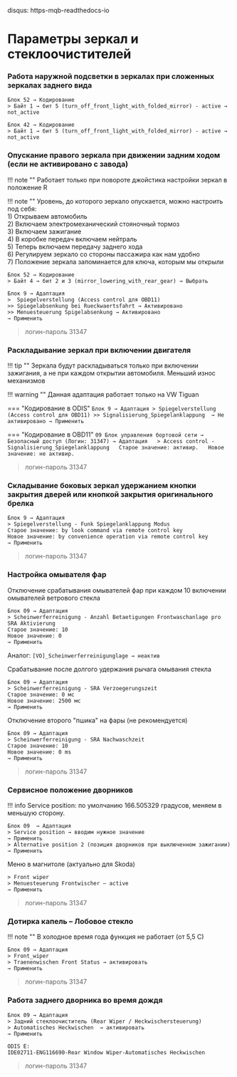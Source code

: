 disqus: https-mqb-readthedocs-io
# Параметры зеркал и стеклоочистителей

### Работа наружной подсветки в зеркалах при сложенных зеркалах заднего вида

```
Блок 52 → Кодирование
> Байт 1 → бит 5 (turn_off_front_light_with_folded_mirror) - active → not_active
```

```
Блок 42 → Кодирование
> Байт 1 → бит 5 (turn_off_front_light_with_folded_mirror) - active → not_active
```

### Опускание правого зеркала при движении задним ходом (если не активировано с завода)

!!! note ""
    Работает только при повороте джойстика настройки зеркал в положение R  
    
!!! note ""
    Уровень, до которого зеркало опускается, можно настроить под себя:  
    1) Открываем автомобиль  
    2) Включаем электромеханический стояночный тормоз  
    3) Включаем зажигание  
    4) В коробке передач включаем нейтраль  
    5) Теперь включаем передачу заднего хода  
    6) Регулируем зеркало со стороны пассажира как нам удобно  
    7) Положение зеркала запоминается для ключа, которым мы открыли  

```
Блок 52 → Кодирование
> Байт 4 → бит 2 и 3 (mirror_lowering_with_rear_gear) → Выбрать
```

```
Блок 9 → Адаптация
>  Spiegelverstellung (Access control для OBD11)
>> Spiegelabsenkung bei Rueckwaertsfahrt → Активировано
>> Menuesteuerung Spigelabsenkung → Активировано
→ Применить
```

> логин-пароль 31347

### Раскладывание зеркал при включении двигателя

!!! tip ""
    Зеркала будут раскладываться только при включении зажигания, а не при каждом открытии автомобиля. Меньший износ механизмов
    
!!! warning ""
    Данная адаптация работает только на VW Tiguan

=== "Кодирование в ODIS" 
    ```
    Блок 9 → Адаптация
    > Spiegelverstellung (Access control для OBD11)
    >> Signalisierung_Spiegelanklappung  → Не активировано
    → Применить
    ```

=== "Кодирование в OBD11" 
    ```
    09 Блок управления бортовой сети → Безопасный доступ (Логин: 31347) → Адаптация  
    > Access control - Signalisierung_Spiegelanklappung  
    Старое значение: активир.  
    Новое значение: не активир.  
    ```

> логин-пароль 31347

### Cкладывание боковых зеркал удержанием кнопки закрытия дверей или кнопкой закрытия оригинального брелка

```
Блок 9 → Адаптация
> Spiegelverstellung - Funk Spiegelanklappung Modus
Старое значение: by look command via remote control key
Новое значение: by convenience operation via remote control key
→ Применить
```

> логин-пароль 31347

### Настройка омывателя фар

Отключение срабатывания омывателей фар при каждом 10 включении омывателей ветрового стекла
```
Блок 09 → Адаптация
> Scheinwerferreinigung - Anzahl Betaetigungen Frontwaschanlage pro SRA Aktivierung
Старое значение: 10
Новое значение: 0
→ Применить
```

Аналог:
```[VO]_Scheinwerferreinigunglage → неактив```
    
Cрабатывание после долгого удержания рычага омывания стекла
```
Блок 09 → Адаптация
> Scheinwerferreinigung - SRA Verzoegerungszeit
Старое значение: 0 мс
Новое значение: 2500 мс
→ Применить
```

Отключение второго "пшика" на фары (не рекомендуется)
```
Блок 09 → Адаптация
> Scheinwerferreinigung - SRA Nachwaschzeit
Старое значение: 10
Новое значение: 0 ms
→ Применить
```

> логин-пароль 31347

### Сервисное положение дворников

!!! info
    Service position: по умолчанию 166.505329 градусов, меняем в меньшую сторону.  
    
```
Блок 09  → Адаптация
> Service position → вводим нужное значение
→ Применить
> Alternative position 2 (позиция дворников при выключенном зажигании)
→ Применить
```

Меню в магнитоле (актуально для Skoda)
```
> Front wiper
> Menuesteuerung Frontwischer — active
→ Применить
```

> логин-пароль 31347

### Дотирка капель – Лобовое стекло

!!! note ""
    В холодное время года функция не работает (от 5,5 С)

```
Блок 09 → Адаптация
> Front_wiper 
> Traenenwischen Front Status → активировать
→ Применить
```

> логин-пароль 31347

### Работа заднего дворника во время дождя

```
Блок 09 → Адаптация
> Задний стеклоочиститель (Rear Wiper / Heckwischersteuerung)
> Automatisches Heckwischen  → активировать
→ Применить

ODIS E:
IDE02711-ENG116690-Rear Window Wiper-Automatisches Heckwischen
```
	
> логин-пароль 31347
